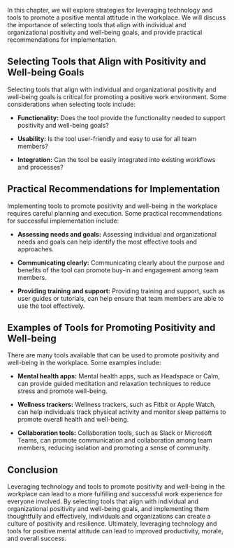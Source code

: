 
In this chapter, we will explore strategies for leveraging technology and tools to promote a positive mental attitude in the workplace. We will discuss the importance of selecting tools that align with individual and organizational positivity and well-being goals, and provide practical recommendations for implementation.

Selecting Tools that Align with Positivity and Well-being Goals
---------------------------------------------------------------

Selecting tools that align with individual and organizational positivity and well-being goals is critical for promoting a positive work environment. Some considerations when selecting tools include:

* **Functionality:** Does the tool provide the functionality needed to support positivity and well-being goals?

* **Usability:** Is the tool user-friendly and easy to use for all team members?

* **Integration:** Can the tool be easily integrated into existing workflows and processes?

Practical Recommendations for Implementation
--------------------------------------------

Implementing tools to promote positivity and well-being in the workplace requires careful planning and execution. Some practical recommendations for successful implementation include:

* **Assessing needs and goals:** Assessing individual and organizational needs and goals can help identify the most effective tools and approaches.

* **Communicating clearly:** Communicating clearly about the purpose and benefits of the tool can promote buy-in and engagement among team members.

* **Providing training and support:** Providing training and support, such as user guides or tutorials, can help ensure that team members are able to use the tool effectively.

Examples of Tools for Promoting Positivity and Well-being
---------------------------------------------------------

There are many tools available that can be used to promote positivity and well-being in the workplace. Some examples include:

* **Mental health apps:** Mental health apps, such as Headspace or Calm, can provide guided meditation and relaxation techniques to reduce stress and promote well-being.

* **Wellness trackers:** Wellness trackers, such as Fitbit or Apple Watch, can help individuals track physical activity and monitor sleep patterns to promote overall health and well-being.

* **Collaboration tools:** Collaboration tools, such as Slack or Microsoft Teams, can promote communication and collaboration among team members, reducing isolation and promoting a sense of community.

Conclusion
----------

Leveraging technology and tools to promote positivity and well-being in the workplace can lead to a more fulfilling and successful work experience for everyone involved. By selecting tools that align with individual and organizational positivity and well-being goals, and implementing them thoughtfully and effectively, individuals and organizations can create a culture of positivity and resilience. Ultimately, leveraging technology and tools for positive mental attitude can lead to improved productivity, morale, and overall success.
